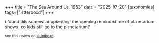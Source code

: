 +++
title = "The Sea Around Us, 1953"
date = "2025-07-20"
[taxonomies]
tags=["letterboxd"]
+++

i found this somewhat upsetting! the opening reminded me of planetarium shows. do kids still go to the planetarium?

<small>see this review on <a href="https://letterboxd.com/nonmodernist/film/the-sea-around-us/">letterboxd</a>.</small>